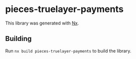 # pieces-truelayer-payments

This library was generated with [Nx](https://nx.dev).

## Building

Run `nx build pieces-truelayer-payments` to build the library.
